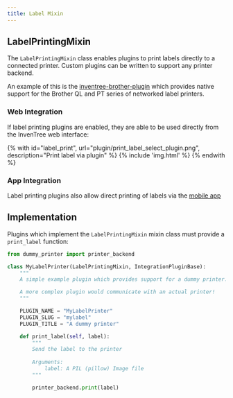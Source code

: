 ```yaml
---
title: Label Mixin
---
```


## LabelPrintingMixin

The `LabelPrintingMixin` class enables plugins to print labels directly to a connected printer. Custom plugins can be written to support any printer backend.

An example of this is the [inventree-brother-plugin](https://github.com/inventree/inventree-brother-plugin) which provides native support for the Brother QL and PT series of networked label printers.

### Web Integration

If label printing plugins are enabled, they are able to be used directly from the InvenTree web interface:

{% with id="label_print", url="plugin/print_label_select_plugin.png", description="Print label via plugin" %}
{% include 'img.html' %}
{% endwith %}

### App Integration

Label printing plugins also allow direct printing of labels via the [mobile app](../../app/stock.md#print-label)

## Implementation

Plugins which implement the `LabelPrintingMixin` mixin class must provide a `print_label` function:

```python
from dummy_printer import printer_backend

class MyLabelPrinter(LabelPrintingMixin, IntegrationPluginBase):
    """
    A simple example plugin which provides support for a dummy printer.

    A more complex plugin would communicate with an actual printer!
    """

    PLUGIN_NAME = "MyLabelPrinter"
    PLUGIN_SLUG = "mylabel"
    PLUGIN_TITLE = "A dummy printer"

    def print_label(self, label):
        """
        Send the label to the printer
        
        Arguments:
            label: A PIL (pillow) Image file
        """

        printer_backend.print(label)
```


